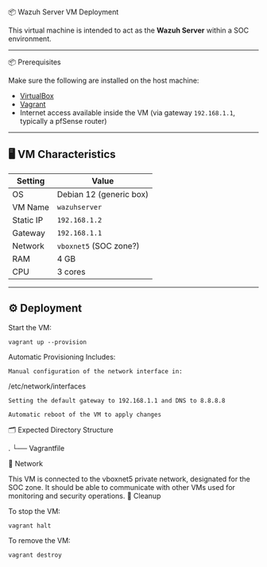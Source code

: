 📦 Wazuh Server VM Deployment

This virtual machine is intended to act as the **Wazuh Server** within a SOC environment.

---

📦 Prerequisites

Make sure the following are installed on the host machine:

- [VirtualBox](https://www.virtualbox.org/)
- [Vagrant](https://www.vagrantup.com/)
- Internet access available inside the VM (via gateway `192.168.1.1`, typically a pfSense router)

---

## 🖥️ VM Characteristics

| Setting     | Value                         |
|-------------|-------------------------------|
| OS          | Debian 12 (generic box)       |
| VM Name     | `wazuhserver`                 |
| Static IP   | `192.168.1.2`                 |
| Gateway     | `192.168.1.1`                 |
| Network     | `vboxnet5` (SOC zone?)        |
| RAM         | 4 GB                          |
| CPU         | 3 cores                       |

---

## ⚙️ Deployment

Start the VM:
```
vagrant up --provision
```
Automatic Provisioning Includes:

    Manual configuration of the network interface in:

/etc/network/interfaces

    Setting the default gateway to 192.168.1.1 and DNS to 8.8.8.8

    Automatic reboot of the VM to apply changes

🗂️ Expected Directory Structure

.
└── Vagrantfile

📡 Network

This VM is connected to the vboxnet5 private network, designated for the SOC zone.
It should be able to communicate with other VMs used for monitoring and security operations.
🛑 Cleanup

To stop the VM:
```
vagrant halt
```
To remove the VM:
```
vagrant destroy
```


